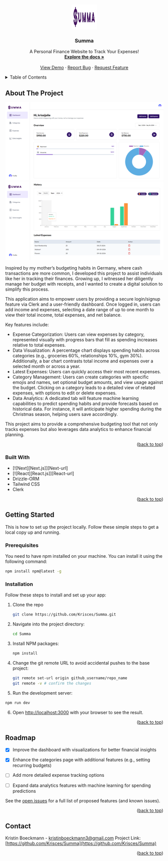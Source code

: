 
<a id="readme-top"></a>

<!-- PROJECT LOGO -->
<br />
<div align="center">
  <a href="https://github.com/Krisces/Summa">
    <img src="public/logo.svg" alt="Logo" width="80" height="80">
  </a>

  <h3 align="center">Summa</h3>

  <p align="center">
    A Personal Finance Website to Track Your Expenses!
    <br />
    <a href="https://github.com/Krisces/Summa"><strong>Explore the docs »</strong></a>
    <br />
    <br />
    <a href="https://summa-krisces-projects.vercel.app/">View Demo</a>
    ·
    <a href="https://github.com/Krisces/Summa/issues/new?labels=bug&template=bug-report---.md">Report Bug</a>
    ·
    <a href="https://github.com/Krisces/Summa/issues/new?labels=enhancement&template=feature-request---.md">Request Feature</a>
  </p>
</div>



<!-- TABLE OF CONTENTS -->
<details>
  <summary>Table of Contents</summary>
  <ol>
    <li>
      <a href="#about-the-project">About The Project</a>
      <ul>
        <li><a href="#built-with">Built With</a></li>
      </ul>
    </li>
    <li>
      <a href="#getting-started">Getting Started</a>
      <ul>
        <li><a href="#prerequisites">Prerequisites</a></li>
        <li><a href="#installation">Installation</a></li>
      </ul>
    </li>
    <li><a href="#usage">Usage</a></li>
    <li><a href="#roadmap">Roadmap</a></li>
    <li><a href="#contact">Contact</a></li>
  </ol>
</details>



<!-- ABOUT THE PROJECT -->
## About The Project

[![Product Name Screen Shot](public/summa1.png)](https://summa-krisces-projects.vercel.app/)
[![Product Name Screen Shot](public/summa2.png)](https://summa-krisces-projects.vercel.app/)

Inspired by my mother’s budgeting habits in Germany, where cash transactions are more common, I developed this project to assist individuals like her in tracking their finances. Growing up, I witnessed her diligently manage her budget with receipts, and I wanted to create a digital solution to simplify this process.

This application aims to empower users by providing a secure login/signup feature via Clerk and a user-friendly dashboard. Once logged in, users can add income and expenses, selecting a date range of up to one month to view their total income, total expenses, and net balance.

Key features include:

* Expense Categorization: Users can view expenses by category, represented visually with progress bars that fill as spending increases relative to total expenses.
* Data Visualization: A percentage chart displays spending habits across categories (e.g., groceries 60%, relationships 10%, gym 30%). Additionally, a bar chart contrasts total income and expenses over a selected month or across a year.
* Latest Expenses: Users can quickly access their most recent expenses.
* Category Management: Users can create categories with specific emojis and names, set optional budget amounts, and view usage against the budget. Clicking on a category leads to a detailed view of related expenses, with options to edit or delete expenses.
* Data Analytics: A dedicated tab will feature machine learning capabilities to predict spending habits and provide forecasts based on historical data. For instance, it will anticipate higher spending during the Christmas season, helping users save accordingly.

This project aims to provide a comprehensive budgeting tool that not only tracks expenses but also leverages data analytics to enhance financial planning.

<p align="right">(<a href="#readme-top">back to top</a>)</p>



### Built With

* [![Next][Next.js]][Next-url]
* [![React][React.js]][React-url]
* Drizzle-ORM
* Tailwind CSS
* Clerk

<p align="right">(<a href="#readme-top">back to top</a>)</p>



<!-- GETTING STARTED -->
## Getting Started

This is how to set up the project locally. Follow these simple steps to get a local copy up and running.

### Prerequisites

You need to have npm installed on your machine. You can install it using the following command:
  ```sh
  npm install npm@latest -g
  ```

### Installation

Follow these steps to install and set up your app:

1. Clone the repo
   ```sh
   git clone https://github.com/Krisces/Summa.git
   ```
2. Navigate into the project directory:
   ```sh
   cd Summa
   ```
3. Install NPM packages:
   ```sh
   npm install
   ```
4. Change the git remote URL to avoid accidental pushes to the base project:
   ```sh
   git remote set-url origin github_username/repo_name
   git remote -v # confirm the changes
   ```
5. Run the development server:
  ```bash
  npm run dev
  ```
6. Open [http://localhost:3000](http://localhost:3000) with your browser to see the result.

<p align="right">(<a href="#readme-top">back to top</a>)</p>


<!-- ROADMAP -->
## Roadmap

- [x] Improve the dashboard with visualizations for better financial insights
- [x] Enhance the categories page with additional features (e.g., setting recurring budgets)
- [ ] Add more detailed expense tracking options
- [ ] Expand data analytics features with machine learning for spending predictions


See the [open issues](https://github.com/othneildrew/Best-README-Template/issues) for a full list of proposed features (and known issues).

<p align="right">(<a href="#readme-top">back to top</a>)</p>


<!-- CONTACT -->
## Contact

Kristin Boeckmann - kristinboeckmann3@gmail.com
Project Link: [https://github.com/Krisces/Summa](https://github.com/Krisces/Summa)

<p align="right">(<a href="#readme-top">back to top</a>)</p>



